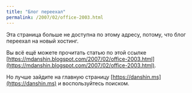 ```yaml
---
title: "Блог переехал"
permalink: /2007/02/office-2003.html
---
```

Эта страница больше не доступна по этому адресу, потому, что блог переехал на новый хостинг.

Вы всё ещё можете прочитать статью по этой ссылке [https://mdanshin.blogspot.com/2007/02/office-2003.html](https://mdanshin.blogspot.com/2007/02/office-2003.html).

Но лучше зайдите на главную страницу [https://danshin.ms](https://danshin.ms) и воспользуйтесь поиском.